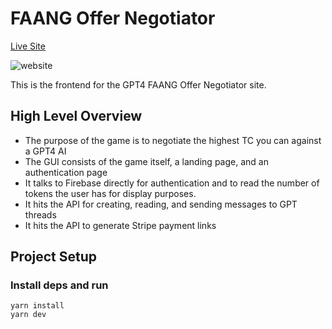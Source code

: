 # FAANG Offer Negotiator

[Live Site](https://www.salary-gpt.com/)

![website](https://i.imgur.com/Vp1VrRP.png)

This is the frontend for the GPT4 FAANG Offer Negotiator site.

## High Level Overview

- The purpose of the game is to negotiate the highest TC you can against a GPT4 AI
- The GUI consists of the game itself, a landing page, and an authentication page
- It talks to Firebase directly for authentication and to read the number of tokens the user has for display purposes.
- It hits the API for creating, reading, and sending messages to GPT threads
- It hits the API to generate Stripe payment links

## Project Setup

### Install deps and run

```
yarn install
yarn dev
```
